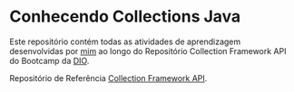 # Conhecendo Collections Java

Este repositório contém todas as atividades de aprendizagem desenvolvidas por [mim](https://www.linkedin.com/in/maiza-dantas/) ao longo do Repositório Collection Framework API do Bootcamp da [DIO](https://www.dio.me/bootcamp/coding-future-gft-aws-desenvolvimento-java-com-cloud-aws).

Repositório de Referência [Collection Framework API](https://github.com/cami-la/collections-java-api-2023).